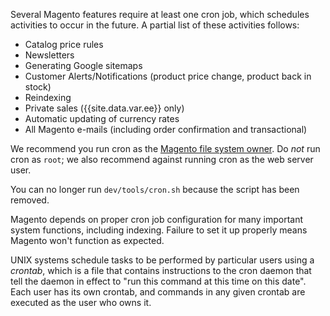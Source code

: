 <div markdown="1">

Several Magento features require at least one cron job, which schedules activities to occur in the future. A partial list of these activities follows:

*	Catalog price rules
*	Newsletters
*	Generating Google sitemaps
*	Customer Alerts/Notifications (product price change, product back in stock)
*	Reindexing
*	Private sales ({{site.data.var.ee}} only)
*	Automatic updating of currency rates
*	All Magento e-mails (including order confirmation and transactional)

We recommend you run cron as the [Magento file system owner]({{page.baseurl}}/config-guide/cli/config-cli.html#config-install-cli-first). Do *not* run cron as `root`; we also recommend against running cron as the web server user.

<div class="bs-callout bs-callout-warning">
    <p>You can no longer run <code>dev/tools/cron.sh</code> because the script has been removed.</p>
</div>

<div class="bs-callout bs-callout-info" id="info" markdown="1">
Magento depends on proper cron job configuration for many important system functions, including indexing. Failure to set it up properly means Magento won't function as expected.
</div>

UNIX systems schedule tasks to be performed by particular users using a *crontab*, which is a file that contains instructions to the cron daemon that tell the daemon in effect to "run this command at this time on this date". Each user has its own crontab, and commands in any given crontab are executed as the user who owns it.

